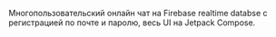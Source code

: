 Многопользовательский онлайн чат на Firebase realtime databse с регистрацией по почте и паролю, весь UI на Jetpack Compose.
